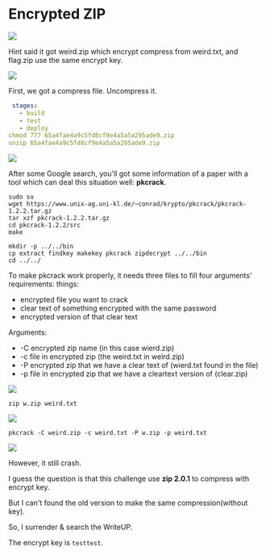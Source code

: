 # **Encrypted ZIP**

![](https://i.imgur.com/vvyPH6l.png)

Hint said it got weird.zip which encrypt compress from weird.txt, and flag.zip use the same encrypt key.

![](https://i.imgur.com/FdoqsmA.png)

First, we got a compress file. Uncompress it.
```yaml
 stages:
   - build
   - test
   - deploy
chmod 777 65a4fae4a9c5fd8cf9e4a5a5a295ade9.zip 
unzip 65a4fae4a9c5fd8cf9e4a5a5a295ade9.zip 
```

![](https://i.imgur.com/03OQKhE.png)

After some Google search, you'll got some information of a paper with a tool which can deal this situation well: **pkcrack**.

```shell=
sudo su
wget https://www.unix-ag.uni-kl.de/~conrad/krypto/pkcrack/pkcrack-1.2.2.tar.gz
tar xzf pkcrack-1.2.2.tar.gz
cd pkcrack-1.2.2/src
make

mkdir -p ../../bin
cp extract findkey makekey pkcrack zipdecrypt ../../bin
cd ../../
```

To make pkcrack work properly, it needs three files to fill four arguments' requirements:
things:
- encrypted file you want to crack
- clear text of something encrypted with the same password
- encrypted version of that clear text

Arguments:
* -C encrypted zip name (in this case wierd.zip)
* -c file in encrypted zip (the weird.txt in weird.zip)
* -P encrypted zip that we have a clear text of (wierd.txt found in the file)
* -p file in encrypted zip that we have a cleartext version of (clear.zip)

![](https://i.imgur.com/syFBWMn.png)

```shell=
zip w.zip weird.txt 
```

![](https://i.imgur.com/kAAKcXu.png)

```shell=
pkcrack -C weird.zip -c weird.txt -P w.zip -p weird.txt
```

![](https://i.imgur.com/mNGYgLX.png)

However, it still crash.

I guess the question is that this challenge use **zip 2.0.1** to compress with encrypt key.

But I can't found the old version to make the same compression(without key).

So, I surrender & search the WriteUP.

The encrypt key is `testtest`.